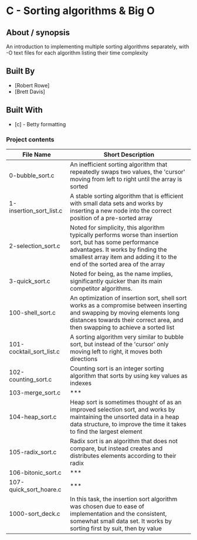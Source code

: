 # C - Sorting algorithms & Big O

## About / synopsis
An introduction to implementing multiple sorting algorithms separately, with -O text files for each algorithm listing their time complexity

## Built By

* [Robert Rowe]
* [Brett Davis]

## Built With

* [c] - Betty formatting

### Project contents

| File Name | Short Description |
| --- | --- |
|0-bubble_sort.c|An inefficient sorting algorithm that repeatedly swaps two values, the 'cursor' moving from left to right until the array is sorted|
|1-insertion_sort_list.c|A stable sorting algorithm that is efficient with small data sets and works by inserting a new node into the correct position of a pre-sorted array|
|2-selection_sort.c|Noted for simplicity, this algorithm typically performs worse than insertion sort, but has some performance advantages. It works by finding the smallest array item and adding it to the end of the sorted area of the array|
|3-quick_sort.c|Noted for being, as the name implies, significantly quicker than its main competitor algorithms.|
|100-shell_sort.c|An optimization of insertion sort, shell sort works as a compromise between inserting and swapping by moving elements long distances towards their correct area, and then swapping to achieve a sorted list|
|101-cocktail_sort_list.c|A sorting algorithm very similar to bubble sort, but instead of the 'cursor' only moving left to right, it moves both directions|
|102-counting_sort.c|Counting sort is an integer sorting algorithm that sorts by using key values as indexes|
|103-merge_sort.c|***|
|104-heap_sort.c|Heap sort is sometimes thought of as an improved selection sort, and works by maintaining the unsorted data in a heap data structure, to improve the time it takes to find the largest element|
|105-radix_sort.c|Radix sort is an algorithm that does not compare, but instead creates and distributes elements according to their radix|
|106-bitonic_sort.c|***|
|107-quick_sort_hoare.c|***|
|1000-sort_deck.c|In this task, the insertion sort algorithm was chosen due to ease of implementation and the consistent, somewhat small data set. It works by sorting first by suit, then by value|